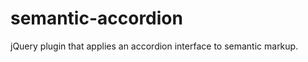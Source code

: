 semantic-accordion
==================

jQuery plugin that applies an accordion interface to semantic markup.